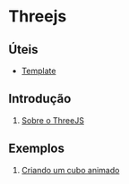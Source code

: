 # Threejs

## Úteis

- [Template](template.md)

## Introdução

1. [Sobre o ThreeJS](about.md)

## Exemplos

1. [Criando um cubo animado](ex-cubo.md)
